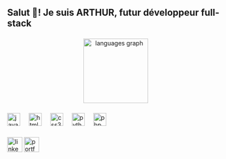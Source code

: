 <h2 align="left">Salut 👋! Je suis ARTHUR, futur développeur full-stack</h2>

###

<div align="center">
   <img src="https://github-readme-stats.vercel.app/api/top-langs?username=arthurklr&locale=en&hide_title=false&layout=compact&card_width=320&langs_count=5&theme=dracula&hide_border=false" height="150" alt="languages graph"  /></img>
</div>

###


<div align="left">
  <img src="https://cdn.jsdelivr.net/gh/devicons/devicon/icons/javascript/javascript-original.svg" height="30" alt="javascript logo"  />
  <img width="12" />
  <img src="https://cdn.jsdelivr.net/gh/devicons/devicon/icons/html5/html5-original.svg" height="30" alt="html5 logo"  />
  <img width="12" />
  <img src="https://cdn.jsdelivr.net/gh/devicons/devicon/icons/css3/css3-original.svg" height="30" alt="css3 logo"  />
  <img width="12" />
  <img src="https://cdn.jsdelivr.net/gh/devicons/devicon/icons/python/python-original.svg" height="30" alt="python logo"  />
  <img width="12" />
  <img src="https://cdn.jsdelivr.net/gh/devicons/devicon/icons/php/php-original.svg" height="30" alt="php logo"  />
  <img width="12" />
</div>

###

<div align="left">
 <a href='https://www.linkedin.com/in/arthur-kientzler/'><img src="https://img.shields.io/static/v1?message=LinkedIn&logo=linkedin&label=&color=0077B5&logoColor=white&labelColor=&style=for-the-badge" height="35" alt="linkedin logo"  /></a>
  <a href='https://arthurklr.github.io/'><img src="https://seeklogo.com/images/A/adobe-portfolio-logo-A289F53AF8-seeklogo.com.png" height="35" alt="portfolio logo"></a>
</div>

